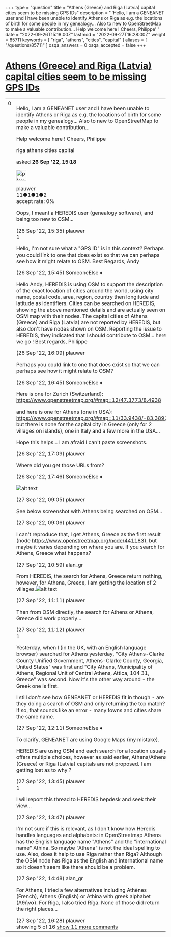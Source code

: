 +++
type = "question"
title = "Athens (Greece) and Riga (Latvia) capital cities seem to be missing GPS IDs"
description = '''Hello, I am a GENEANET user and I have been unable to identify Athens or Riga as e.g. the locations of birth for some people in my genealogy... Also to new to OpenStreetMap to make a valuable contribution... Help welcome here ! Cheers, Philippe'''
date = "2022-09-26T15:18:00Z"
lastmod = "2022-09-27T16:28:00Z"
weight = 85711
keywords = [ "riga", "athens", "cities", "capital" ]
aliases = [ "/questions/85711" ]
osqa_answers = 0
osqa_accepted = false
+++

<div class="headNormal">

# [Athens (Greece) and Riga (Latvia) capital cities seem to be missing GPS IDs](/questions/85711/athens-greece-and-riga-latvia-capital-cities-seem-to-be-missing-gps-ids)

</div>

<div id="main-body">

<div id="askform">

<table id="question-table" style="width:100%;">
<colgroup>
<col style="width: 50%" />
<col style="width: 50%" />
</colgroup>
<tbody>
<tr>
<td style="width: 30px; vertical-align: top"><div class="vote-buttons">
<span id="post-85711-upvote" class="ajax-command post-vote up" rel="nofollow" title="I like this post (click again to cancel)"> </span>
<div id="post-85711-score" class="post-score" title="current number of votes">
0
</div>
<span id="post-85711-downvote" class="ajax-command post-vote down" rel="nofollow" title="I dont like this post (click again to cancel)"> </span> <span id="favorite-mark" class="ajax-command favorite-mark" rel="nofollow" title="mark/unmark this question as favorite (click again to cancel)"> </span>
<div id="favorite-count" class="favorite-count">
&#10;</div>
</div></td>
<td><div id="item-right">
<div class="question-body">
<p>Hello, I am a GENEANET user and I have been unable to identify Athens or Riga as e.g. the locations of birth for some people in my genealogy... Also to new to OpenStreetMap to make a valuable contribution...</p>
<p>Help welcome here ! Cheers, Philippe</p>
</div>
<div id="question-tags" class="tags-container tags">
<span class="post-tag tag-link-riga" rel="tag" title="see questions tagged &#39;riga&#39;">riga</span> <span class="post-tag tag-link-athens" rel="tag" title="see questions tagged &#39;athens&#39;">athens</span> <span class="post-tag tag-link-cities" rel="tag" title="see questions tagged &#39;cities&#39;">cities</span> <span class="post-tag tag-link-capital" rel="tag" title="see questions tagged &#39;capital&#39;">capital</span>
</div>
<div id="question-controls" class="post-controls">
&#10;</div>
<div class="post-update-info-container">
<div class="post-update-info post-update-info-user">
<p>asked <strong>26 Sep '22, 15:18</strong></p>
<img src="https://secure.gravatar.com/avatar/5f655d290c80302577a10d92a132cdd6?s=32&amp;d=identicon&amp;r=g" class="gravatar" width="32" height="32" alt="plauwer&#39;s gravatar image" />
<p><span>plauwer</span><br />
<span class="score" title="11 reputation points">11</span><span title="1 badges"><span class="badge1">●</span><span class="badgecount">1</span></span><span title="1 badges"><span class="silver">●</span><span class="badgecount">1</span></span><span title="2 badges"><span class="bronze">●</span><span class="badgecount">2</span></span><br />
<span class="accept_rate" title="Rate of the user&#39;s accepted answers">accept rate:</span> <span title="plauwer has no accepted answers">0%</span></p>
</div>
</div>
<div id="comments-container-85711" class="comments-container">
<span id="85712"></span>
<div id="comment-85712" class="comment">
<div id="post-85712-score" class="comment-score">
&#10;</div>
<div class="comment-text">
<p>Oops, I meant a HEREDIS user (genealogy software), and being too new to OSM...</p>
</div>
<div id="comment-85712-info" class="comment-info">
<span class="comment-age">(26 Sep '22, 15:35)</span> <span class="comment-user userinfo">plauwer</span>
</div>
</div>
<span id="85713"></span>
<div id="comment-85713" class="comment">
<div id="post-85713-score" class="comment-score">
1
</div>
<div class="comment-text">
<p>Hello, I'm not sure what a "GPS ID" is in this context? Perhaps you could link to one that does exist so that we can perhaps see how it might relate to OSM. Best Regards, Andy</p>
</div>
<div id="comment-85713-info" class="comment-info">
<span class="comment-age">(26 Sep '22, 15:45)</span> <span class="comment-user userinfo">SomeoneElse ♦</span>
</div>
</div>
<span id="85714"></span>
<div id="comment-85714" class="comment">
<div id="post-85714-score" class="comment-score">
&#10;</div>
<div class="comment-text">
<p>Hello Andy, HEREDIS is using OSM to support the description of the exact location of cities around the world, using city name, postal code, area, region, country then longitude and latitude as identifiers. Cities can be searched on HEREDIS, showing the above mentioned details and are actually seen on OSM map with their nodes. The capital cities of Athens (Greece) and Riga (Latvia) are not reported by HEREDIS, but also don't have nodes shown on OSM. Reporting the issue to HEREDIS, they indicated that I should contribute to OSM... here we go ! Best regards, Philippe</p>
</div>
<div id="comment-85714-info" class="comment-info">
<span class="comment-age">(26 Sep '22, 16:09)</span> <span class="comment-user userinfo">plauwer</span>
</div>
</div>
<span id="85715"></span>
<div id="comment-85715" class="comment not_top_scorer">
<div id="post-85715-score" class="comment-score">
&#10;</div>
<div class="comment-text">
<p>Perhaps you could link to one that does exist so that we can perhaps see how it might relate to OSM?</p>
</div>
<div id="comment-85715-info" class="comment-info">
<span class="comment-age">(26 Sep '22, 16:45)</span> <span class="comment-user userinfo">SomeoneElse ♦</span>
</div>
</div>
<span id="85716"></span>
<div id="comment-85716" class="comment not_top_scorer">
<div id="post-85716-score" class="comment-score">
&#10;</div>
<div class="comment-text">
<p>Here is one for Zurich (Switzerland): <a href="https://www.openstreetmap.org/#map=12/47.3773/8.4938">https://www.openstreetmap.org/#map=12/47.3773/8.4938</a></p>
<p>and here is one for Athens (one in USA): <a href="https://www.openstreetmap.org/#map=11/33.9438/-83.3892">https://www.openstreetmap.org/#map=11/33.9438/-83.3892</a> but there is none for the capital city in Greece (only for 2 villages on islands), one in Italy and a few more in the USA...</p>
<p>Hope this helps... I am afraid I can't paste screenshots.</p>
</div>
<div id="comment-85716-info" class="comment-info">
<span class="comment-age">(26 Sep '22, 17:09)</span> <span class="comment-user userinfo">plauwer</span>
</div>
</div>
<span id="85719"></span>
<div id="comment-85719" class="comment not_top_scorer">
<div id="post-85719-score" class="comment-score">
&#10;</div>
<div class="comment-text">
<p>Where did you get those URLs from?</p>
</div>
<div id="comment-85719-info" class="comment-info">
<span class="comment-age">(26 Sep '22, 17:46)</span> <span class="comment-user userinfo">SomeoneElse ♦</span>
</div>
</div>
<span id="85729"></span>
<div id="comment-85729" class="comment not_top_scorer">
<div id="post-85729-score" class="comment-score">
&#10;</div>
<div class="comment-text">
<p><img src="https://help.openstreetmap.org/upfiles/Screenshot_2022-09-27_100346.jpg" alt="alt text" /></p>
</div>
<div id="comment-85729-info" class="comment-info">
<span class="comment-age">(27 Sep '22, 09:05)</span> <span class="comment-user userinfo">plauwer</span>
</div>
</div>
<span id="85730"></span>
<div id="comment-85730" class="comment not_top_scorer">
<div id="post-85730-score" class="comment-score">
&#10;</div>
<div class="comment-text">
<p>See below screenshot with Athens being searched on OSM...</p>
</div>
<div id="comment-85730-info" class="comment-info">
<span class="comment-age">(27 Sep '22, 09:06)</span> <span class="comment-user userinfo">plauwer</span>
</div>
</div>
<span id="85733"></span>
<div id="comment-85733" class="comment not_top_scorer">
<div id="post-85733-score" class="comment-score">
&#10;</div>
<div class="comment-text">
<p>I can't reproduce that, I get Athens, Greece as the first result (node <a href="https://www.openstreetmap.org/node/441183),">https://www.openstreetmap.org/node/441183),</a> but maybe it varies depending on where you are. If you search for Athens, Greece what happens?</p>
</div>
<div id="comment-85733-info" class="comment-info">
<span class="comment-age">(27 Sep '22, 10:59)</span> <span class="comment-user userinfo">alan_gr</span>
</div>
</div>
<span id="85734"></span>
<div id="comment-85734" class="comment not_top_scorer">
<div id="post-85734-score" class="comment-score">
&#10;</div>
<div class="comment-text">
<p>From HEREDIS, the search for Athens, Greece return nothing, however, for Athena, Greece, I am getting the location of 2 villages.<img src="https://help.openstreetmap.org/upfiles/Screenshot_2022-09-27_120141_uEq45Nw.jpg" alt="alt text" /></p>
</div>
<div id="comment-85734-info" class="comment-info">
<span class="comment-age">(27 Sep '22, 11:11)</span> <span class="comment-user userinfo">plauwer</span>
</div>
</div>
<span id="85735"></span>
<div id="comment-85735" class="comment not_top_scorer">
<div id="post-85735-score" class="comment-score">
&#10;</div>
<div class="comment-text">
<p>Then from OSM directly, the search for Athens or Athena, Greece did work properly...</p>
</div>
<div id="comment-85735-info" class="comment-info">
<span class="comment-age">(27 Sep '22, 11:12)</span> <span class="comment-user userinfo">plauwer</span>
</div>
</div>
<span id="85736"></span>
<div id="comment-85736" class="comment">
<div id="post-85736-score" class="comment-score">
1
</div>
<div class="comment-text">
<p>Yesterday, when I (in the UK, with an English language browser) searched for Athens yesterday, "City Athens-Clarke County Unified Government, Athens-Clarke County, Georgia, United States" was first and "City Athens, Municipality of Athens, Regional Unit of Central Athens, Attica, 104 31, Greece" was second. Now it's the other way around - the Greek one is first.</p>
<p>I still don't see how GENEANET or HEREDIS fit in though - are they doing a search of OSM and only returning the top match? If so, that sounds like an error - many towns and cities share the same name.</p>
</div>
<div id="comment-85736-info" class="comment-info">
<span class="comment-age">(27 Sep '22, 12:11)</span> <span class="comment-user userinfo">SomeoneElse ♦</span>
</div>
</div>
<span id="85741"></span>
<div id="comment-85741" class="comment not_top_scorer">
<div id="post-85741-score" class="comment-score">
&#10;</div>
<div class="comment-text">
<p>To clarify, GENEANET are using Google Maps (my mistake).</p>
<p>HEREDIS are using OSM and each search for a location usually offers multiple choices, however as said earlier, Athens/Athena (Greece) or Riga (Latvia) capitals are not proposed. I am getting lost as to why ?</p>
</div>
<div id="comment-85741-info" class="comment-info">
<span class="comment-age">(27 Sep '22, 13:45)</span> <span class="comment-user userinfo">plauwer</span>
</div>
</div>
<span id="85742"></span>
<div id="comment-85742" class="comment">
<div id="post-85742-score" class="comment-score">
1
</div>
<div class="comment-text">
<p>I will report this thread to HEREDIS hepdesk and seek their view...</p>
</div>
<div id="comment-85742-info" class="comment-info">
<span class="comment-age">(27 Sep '22, 13:47)</span> <span class="comment-user userinfo">plauwer</span>
</div>
</div>
<span id="85745"></span>
<div id="comment-85745" class="comment not_top_scorer">
<div id="post-85745-score" class="comment-score">
&#10;</div>
<div class="comment-text">
<p>I'm not sure if this is relevant, as I don't know how Heredis handles languages and alphabets: in OpenStreetmap Athens has the English language name "Athens" and the "international name" Athina. So maybe "Athena" is not the ideal spelling to use. Also, does it help to use Rīga rather than Riga? Although the OSM node has Riga as the English and international name so it doesn't seem like there should be a problem.</p>
</div>
<div id="comment-85745-info" class="comment-info">
<span class="comment-age">(27 Sep '22, 14:48)</span> <span class="comment-user userinfo">alan_gr</span>
</div>
</div>
<span id="85746"></span>
<div id="comment-85746" class="comment not_top_scorer">
<div id="post-85746-score" class="comment-score">
&#10;</div>
<div class="comment-text">
<p>For Athens, I tried a few alternatives including Athènes (French), Athens (English) or Athina with greek alphabet (Αθήνα). For Riga, I also tried Rïga. None of those did return the right places...</p>
</div>
<div id="comment-85746-info" class="comment-info">
<span class="comment-age">(27 Sep '22, 16:28)</span> <span class="comment-user userinfo">plauwer</span>
</div>
</div>
</div>
<div id="comment-tools-85711" class="comment-tools">
<span class="comments-showing"> showing 5 of 16 </span> <a href="#" class="show-all-comments-link">show 11 more comments</a>
</div>
<div class="clear">
&#10;</div>
<div id="comment-85711-form-container" class="comment-form-container">
&#10;</div>
<div class="clear">
&#10;</div>
</div></td>
</tr>
</tbody>
</table>

</div>

</div>

